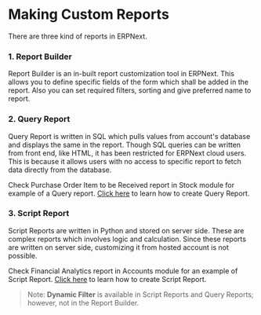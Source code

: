 
# Making Custom Reports


There are three kind of reports in ERPNext.


### 1. Report Builder


Report Builder is an in-built report customization tool in ERPNext. This allows you to define specific fields of the form which shall be added in the report. Also you can set required filters, sorting and give preferred name to report.






### 2. Query Report


Query Report is written in SQL which pulls values from account's database and displays the same in the report. Though SQL queries can be written from front end, like HTML, it has been restricted for ERPNext cloud users. This is because it allows users with no access to specific report to fetch data directly from the database.


Check Purchase Order Item to be Received report in Stock module for example of a Query report. [Click here](https://frappeframework.com/docs/user/en/desk/reports/query-report) to learn how to create Query Report.


### 3. Script Report


Script Reports are written in Python and stored on server side. These are complex reports which involves logic and calculation. Since these reports are written on server side, customizing it from hosted account is not possible.


Check Financial Analytics report in Accounts module for an example of Script Report. [Click here](https://frappeframework.com/docs/user/en/desk/reports/script-report) to learn how to create Script Report.



> 
> Note: **Dynamic Filter** is available in Script Reports and Query Reports; however, not in the Report Builder.
> 
> 
> 



